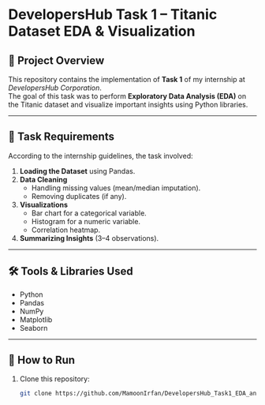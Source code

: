# DevelopersHub Task 1 – Titanic Dataset EDA & Visualization

## 📌 Project Overview
This repository contains the implementation of **Task 1** of my internship at *DevelopersHub Corporation*.  
The goal of this task was to perform **Exploratory Data Analysis (EDA)** on the Titanic dataset and visualize important insights using Python libraries.

---

## 🎯 Task Requirements
According to the internship guidelines, the task involved:
1. **Loading the Dataset** using Pandas.  
2. **Data Cleaning**  
   - Handling missing values (mean/median imputation).  
   - Removing duplicates (if any).  
3. **Visualizations**  
   - Bar chart for a categorical variable.  
   - Histogram for a numeric variable.  
   - Correlation heatmap.  
4. **Summarizing Insights** (3–4 observations).  

---

## 🛠 Tools & Libraries Used
- Python  
- Pandas  
- NumPy  
- Matplotlib  
- Seaborn  

---

## 🚀 How to Run
1. Clone this repository:
   ```bash
   git clone https://github.com/MamoonIrfan/DevelopersHub_Task1_EDA_and_Visualization_of_a_Dataset.git
